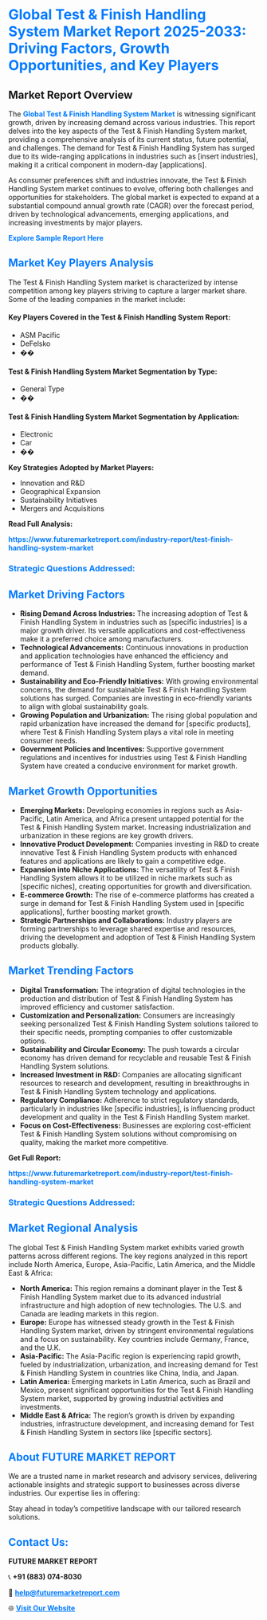 <h1 style="color: #007BFF;">Global Test & Finish Handling System Market Report 2025-2033: Driving Factors, Growth Opportunities, and Key Players</h1>

<section id="overview">
<h2>Market Report Overview</h2>
<p>The <a href="https://www.futuremarketreport.com/industry-report/test-finish-handling-system-market" style="color: #007BFF; text-decoration: none;"><strong>Global Test & Finish Handling System Market</strong></a> is witnessing significant growth, driven by increasing demand across various industries. This report delves into the key aspects of the Test & Finish Handling System market, providing a comprehensive analysis of its current status, future potential, and challenges. The demand for Test & Finish Handling System has surged due to its wide-ranging applications in industries such as [insert industries], making it a critical component in modern-day [applications].</p>
<p>As consumer preferences shift and industries innovate, the Test & Finish Handling System market continues to evolve, offering both challenges and opportunities for stakeholders. The global market is expected to expand at a substantial compound annual growth rate (CAGR) over the forecast period, driven by technological advancements, emerging applications, and increasing investments by major players.</p>
</section>

<section id="overview">
<p><a href="https://www.futuremarketreport.com/request-sample/reportId=118537" style="color: #007BFF; text-decoration: none;"><strong>Explore Sample Report Here</strong></a></p>
</section>

<section id="key-players">
<h2 style="color: #007BFF;">Market Key Players Analysis</h2>
<p>The Test & Finish Handling System market is characterized by intense competition among key players striving to capture a larger market share. Some of the leading companies in the market include:</p>
<h4>Key Players Covered in the Test & Finish Handling System Report:</h4>
<ul><li>ASM Pacific</li><li>DeFelsko</li><li>��</li></ul>
<h4>Test & Finish Handling System Market Segmentation by Type:</h4>
<ul><li>General Type</li><li>��</li></ul>

<h4>Test & Finish Handling System Market Segmentation by Application:</h4>
<ul><li>Electronic</li><li>Car</li><li>��</li></ul>
<p><strong>Key Strategies Adopted by Market Players:</strong></p>
<ul>
<li>Innovation and R&D</li>
<li>Geographical Expansion</li>
<li>Sustainability Initiatives</li>
<li>Mergers and Acquisitions</li>
</ul>
</section>

<section>
<p><strong>Read Full Analysis: </strong></p><a href="https://www.futuremarketreport.com/industry-report/test-finish-handling-system-market" style="color: #007BFF; text-decoration: none;"><strong>https://www.futuremarketreport.com/industry-report/test-finish-handling-system-market</strong></a>
<h3 style="color: #007BFF;">Strategic Questions Addressed:</h3>
</section>

<section id="driving-factors">
<h2 style="color: #007BFF;">Market Driving Factors</h2>
<ul>
<li><strong>Rising Demand Across Industries:</strong> The increasing adoption of Test & Finish Handling System in industries such as [specific industries] is a major growth driver. Its versatile applications and cost-effectiveness make it a preferred choice among manufacturers.</li>
<li><strong>Technological Advancements:</strong> Continuous innovations in production and application technologies have enhanced the efficiency and performance of Test & Finish Handling System, further boosting market demand.</li>
<li><strong>Sustainability and Eco-Friendly Initiatives:</strong> With growing environmental concerns, the demand for sustainable Test & Finish Handling System solutions has surged. Companies are investing in eco-friendly variants to align with global sustainability goals.</li>
<li><strong>Growing Population and Urbanization:</strong> The rising global population and rapid urbanization have increased the demand for [specific products], where Test & Finish Handling System plays a vital role in meeting consumer needs.</li>
<li><strong>Government Policies and Incentives:</strong> Supportive government regulations and incentives for industries using Test & Finish Handling System have created a conducive environment for market growth.</li>
</ul>
</section>

<section id="growth-opportunities">
<h2 style="color: #007BFF;">Market Growth Opportunities</h2>
<ul>
<li><strong>Emerging Markets:</strong> Developing economies in regions such as Asia-Pacific, Latin America, and Africa present untapped potential for the Test & Finish Handling System market. Increasing industrialization and urbanization in these regions are key growth drivers.</li>
<li><strong>Innovative Product Development:</strong> Companies investing in R&D to create innovative Test & Finish Handling System products with enhanced features and applications are likely to gain a competitive edge.</li>
<li><strong>Expansion into Niche Applications:</strong> The versatility of Test & Finish Handling System allows it to be utilized in niche markets such as [specific niches], creating opportunities for growth and diversification.</li>
<li><strong>E-commerce Growth:</strong> The rise of e-commerce platforms has created a surge in demand for Test & Finish Handling System used in [specific applications], further boosting market growth.</li>
<li><strong>Strategic Partnerships and Collaborations:</strong> Industry players are forming partnerships to leverage shared expertise and resources, driving the development and adoption of Test & Finish Handling System products globally.</li>
</ul>
</section>

<section id="trending-factors">
<h2 style="color: #007BFF;">Market Trending Factors</h2>
<ul>
<li><strong>Digital Transformation:</strong> The integration of digital technologies in the production and distribution of Test & Finish Handling System has improved efficiency and customer satisfaction.</li>
<li><strong>Customization and Personalization:</strong> Consumers are increasingly seeking personalized Test & Finish Handling System solutions tailored to their specific needs, prompting companies to offer customizable options.</li>
<li><strong>Sustainability and Circular Economy:</strong> The push towards a circular economy has driven demand for recyclable and reusable Test & Finish Handling System solutions.</li>
<li><strong>Increased Investment in R&D:</strong> Companies are allocating significant resources to research and development, resulting in breakthroughs in Test & Finish Handling System technology and applications.</li>
<li><strong>Regulatory Compliance:</strong> Adherence to strict regulatory standards, particularly in industries like [specific industries], is influencing product development and quality in the Test & Finish Handling System market.</li>
<li><strong>Focus on Cost-Effectiveness:</strong> Businesses are exploring cost-efficient Test & Finish Handling System solutions without compromising on quality, making the market more competitive.</li>
</ul>
</section>

<section>
<p><strong>Get Full Report: </strong></p><a href="https://www.futuremarketreport.com/industry-report/test-finish-handling-system-market" style="color: #007BFF; text-decoration: none;"><strong>https://www.futuremarketreport.com/industry-report/test-finish-handling-system-market</strong></a>
<h3 style="color: #007BFF;">Strategic Questions Addressed:</h3>
</section>


<section id="regional-analysis">
<h2 style="color: #007BFF;">Market Regional Analysis</h2>
<p>The global Test & Finish Handling System market exhibits varied growth patterns across different regions. The key regions analyzed in this report include North America, Europe, Asia-Pacific, Latin America, and the Middle East & Africa:</p>
<ul>
<li><strong>North America:</strong> This region remains a dominant player in the Test & Finish Handling System market due to its advanced industrial infrastructure and high adoption of new technologies. The U.S. and Canada are leading markets in this region.</li>
<li><strong>Europe:</strong> Europe has witnessed steady growth in the Test & Finish Handling System market, driven by stringent environmental regulations and a focus on sustainability. Key countries include Germany, France, and the U.K.</li>
<li><strong>Asia-Pacific:</strong> The Asia-Pacific region is experiencing rapid growth, fueled by industrialization, urbanization, and increasing demand for Test & Finish Handling System in countries like China, India, and Japan.</li>
<li><strong>Latin America:</strong> Emerging markets in Latin America, such as Brazil and Mexico, present significant opportunities for the Test & Finish Handling System market, supported by growing industrial activities and investments.</li>
<li><strong>Middle East & Africa:</strong> The region’s growth is driven by expanding industries, infrastructure development, and increasing demand for Test & Finish Handling System in sectors like [specific sectors].</li>
</ul>
</section>

<footer>
<h2 style="color: #007BFF;">About FUTURE MARKET REPORT</h2>
<p>We are a trusted name in market research and advisory services, delivering actionable insights and strategic support to businesses across diverse industries. Our expertise lies in offering:</p>

<p>Stay ahead in today’s competitive landscape with our tailored research solutions.</p>

<h2 style="color: #007BFF;">Contact Us:</h2>
<p><strong>FUTURE MARKET REPORT</strong></p>
<p>📞 <strong>+91 (883) 074-8030</strong></p>
<p>📧 <strong><a href="mailto:help@futuremarketreport.com" style="color: #007BFF;">help@futuremarketreport.com</a></strong></p>
<p>🌐 <strong><a href="https://www.futuremarketreport.com/" style="color: #007BFF;">Visit Our Website</a></strong></p>
</footer>